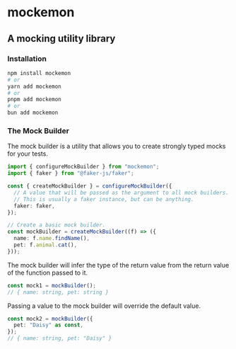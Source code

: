 # mockemon

## A mocking utility library

### Installation

```sh
npm install mockemon
# or
yarn add mockemon
# or
pnpm add mockemon
# or
bun add mockemon
```

### The Mock Builder

The mock builder is a utility that allows you to create strongly typed mocks for your tests.

```ts
import { configureMockBuilder } from "mockemon";
import { faker } from "@faker-js/faker";

const { createMockBuilder } = configureMockBuilder({
  // A value that will be passed as the argument to all mock builders.
  // This is usually a faker instance, but can be anything.
  faker: faker,
});

// Create a basic mock builder.
const mockBuilder = createMockBuilder((f) => ({
  name: f.name.findName(),
  pet: f.animal.cat(),
}));
```

The mock builder will infer the type of the return value from the
return value of the function passed to it.

```ts
const mock1 = mockBuilder();
// { name: string, pet: string }
```

Passing a value to the mock builder will override the default value.

```ts
const mock2 = mockBuilder({
  pet: "Daisy" as const,
});
// { name: string, pet: "Daisy" }
```

